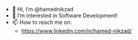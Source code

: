 - 👋 Hi, I’m @hamednikzad
- 👀 I’m interested in Software Development!
- 📫 How to reach me on:
  - https://www.linkedin.com/in/hamed-nikzad/

<!---
hamednikzad/hamednikzad is a ✨ special ✨ repository because its `README.md` (this file) appears on your GitHub profile.
You can click the Preview link to take a look at your changes.
--->
